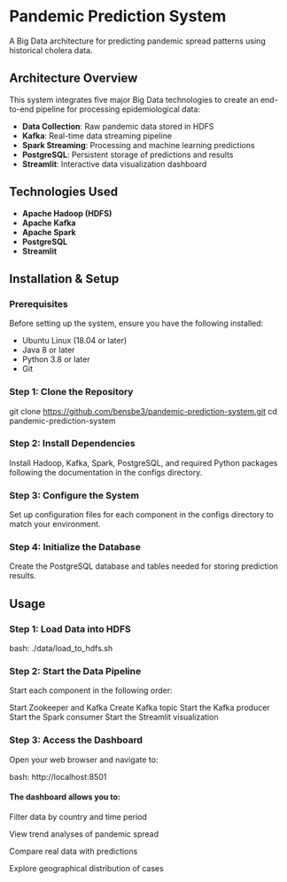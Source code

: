 # Pandemic Prediction System

A Big Data architecture for predicting pandemic spread patterns using historical cholera data.

## Architecture Overview

This system integrates five major Big Data technologies to create an end-to-end pipeline for processing epidemiological data:

- **Data Collection**: Raw pandemic data stored in HDFS
- **Kafka**: Real-time data streaming pipeline
- **Spark Streaming**: Processing and machine learning predictions
- **PostgreSQL**: Persistent storage of predictions and results
- **Streamlit**: Interactive data visualization dashboard

## Technologies Used

- **Apache Hadoop (HDFS)**
- **Apache Kafka**
- **Apache Spark**
- **PostgreSQL**
- **Streamlit**

## Installation & Setup

### Prerequisites

Before setting up the system, ensure you have the following installed:

- Ubuntu Linux (18.04 or later)
- Java 8 or later
- Python 3.8 or later
- Git

### Step 1: Clone the Repository

git clone https://github.com/bensbe3/pandemic-prediction-system.git
cd pandemic-prediction-system

### Step 2: Install Dependencies
Install Hadoop, Kafka, Spark, PostgreSQL, and required Python packages following the documentation in the configs directory.

### Step 3: Configure the System
Set up configuration files for each component in the configs directory to match your environment.

### Step 4: Initialize the Database
Create the PostgreSQL database and tables needed for storing prediction results.

## Usage

### Step 1: Load Data into HDFS
bash:
./data/load_to_hdfs.sh

### Step 2: Start the Data Pipeline
Start each component in the following order:

Start Zookeeper and Kafka
Create Kafka topic
Start the Kafka producer
Start the Spark consumer
Start the Streamlit visualization

### Step 3: Access the Dashboard
Open your web browser and navigate to:

bash:
http://localhost:8501

#### The dashboard allows you to:

Filter data by country and time period

View trend analyses of pandemic spread

Compare real data with predictions

Explore geographical distribution of cases

